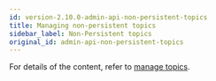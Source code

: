 ```yaml
---
id: version-2.10.0-admin-api-non-persistent-topics
title: Managing non-persistent topics
sidebar_label: Non-Persistent topics
original_id: admin-api-non-persistent-topics
---
```


For details of the content, refer to [manage topics](admin-api-topics.md).